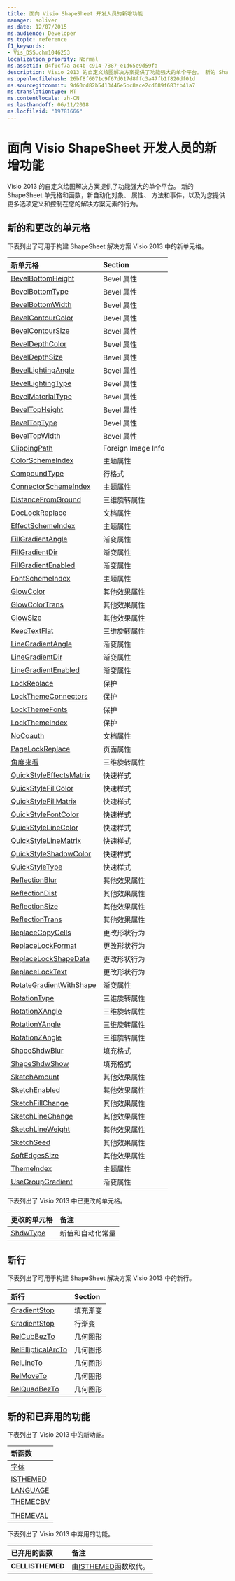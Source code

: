 ```yaml
---
title: 面向 Visio ShapeSheet 开发人员的新增功能
manager: soliver
ms.date: 12/07/2015
ms.audience: Developer
ms.topic: reference
f1_keywords:
- Vis_DSS.chm1046253
localization_priority: Normal
ms.assetid: d4f0cf7a-ac4b-c914-7887-e1d65e9d59fa
description: Visio 2013 的自定义绘图解决方案提供了功能强大的单个平台。 新的 ShapeSheet 单元格和函数，新自动化对象、 属性、 方法和事件，以及为您提供更多选项定义和控制在您的解决方案元素的行为。
ms.openlocfilehash: 26bf8f6071c9f67d017d8ffc3a47fb1f820df01d
ms.sourcegitcommit: 9d60cd82b5413446e5bc8ace2cd689f683fb41a7
ms.translationtype: MT
ms.contentlocale: zh-CN
ms.lasthandoff: 06/11/2018
ms.locfileid: "19781666"
---
```

# <a name="whats-new-for-visio-shapesheet-developers"></a>面向 Visio ShapeSheet 开发人员的新增功能

Visio 2013 的自定义绘图解决方案提供了功能强大的单个平台。 新的 ShapeSheet 单元格和函数，新自动化对象、 属性、 方法和事件，以及为您提供更多选项定义和控制在您的解决方案元素的行为。
  
## <a name="new-and-changed-cells"></a>新的和更改的单元格
<a name="vis15_WhatsNew_Cells"> </a>

下表列出了可用于构建 ShapeSheet 解决方案 Visio 2013 中的新单元格。
  
|**新单元格**|**Section**|
|:-----|:-----|
|[BevelBottomHeight](bevelbottomheight-cell-bevel-properties-section.md) <br/> |Bevel 属性  <br/> |
|[BevelBottomType](bevelbottomtype-cell-bevel-properties-section.md) <br/> |Bevel 属性  <br/> |
|[BevelBottomWidth](bevelbottomwidth-cell-bevel-properties-section.md) <br/> |Bevel 属性  <br/> |
|[BevelContourColor](bevelcontourcolor-cell-bevel-properties-section.md) <br/> |Bevel 属性  <br/> |
|[BevelContourSize](bevelcontoursize-cell-bevel-properties-section.md) <br/> |Bevel 属性  <br/> |
|[BevelDepthColor](beveldepthcolor-cell-bevel-properties-section.md) <br/> |Bevel 属性  <br/> |
|[BevelDepthSize](beveldepthsize-cell-bevel-properties-section.md) <br/> |Bevel 属性  <br/> |
|[BevelLightingAngle](bevellightingangle-cell-bevel-properties-section.md) <br/> |Bevel 属性  <br/> |
|[BevelLightingType](bevellightingtype-cell-bevel-properties-section.md) <br/> |Bevel 属性  <br/> |
|[BevelMaterialType](bevelmaterialtype-cell-bevel-properties-section.md) <br/> |Bevel 属性  <br/> |
|[BevelTopHeight](beveltopheight-cell-bevel-properties-section.md) <br/> |Bevel 属性  <br/> |
|[BevelTopType](beveltoptype-cell-bevel-properties-section.md) <br/> |Bevel 属性  <br/> |
|[BevelTopWidth](beveltopwidth-cell-bevel-properties-section.md) <br/> |Bevel 属性  <br/> |
|[ClippingPath](clippingpath-cell-foreign-image-info-section.md) <br/> |Foreign Image Info  <br/> |
|[ColorSchemeIndex](colorschemeindex-cell-theme-properties-section.md) <br/> |主题属性  <br/> |
|[CompoundType](compoundtype-cell-line-format-section.md) <br/> |行格式  <br/> |
|[ConnectorSchemeIndex](connectorschemeindex-cell-theme-properties-section.md) <br/> |主题属性  <br/> |
|[DistanceFromGround](distancefromground-cell-3-d-rotation-properties.md) <br/> |三维旋转属性  <br/> |
|[DocLockReplace](doclockreplace-cell-document-properties-section.md) <br/> |文档属性  <br/> |
|[EffectSchemeIndex](effectschemeindex-cell-theme-properties-section.md) <br/> |主题属性  <br/> |
|[FillGradientAngle](fillgradientangle-cell-gradient-properties-section.md) <br/> |渐变属性  <br/> |
|[FillGradientDir](fillgradientdir-cell-gradient-properties-section.md) <br/> |渐变属性  <br/> |
|[FillGradientEnabled](fillgradientenabled-cell-gradient-properties-section.md) <br/> |渐变属性  <br/> |
|[FontSchemeIndex](fontschemeindex-cell-theme-properties-section.md) <br/> |主题属性  <br/> |
|[GlowColor](glowcolor-cell-additional-effect-properties-section.md) <br/> |其他效果属性  <br/> |
|[GlowColorTrans](glowcolortrans-cell-additional-effect-properties-section.md) <br/> |其他效果属性  <br/> |
|[GlowSize](glowsize-cell-additional-effect-properties-section.md) <br/> |其他效果属性  <br/> |
|[KeepTextFlat](keeptextflat-cell-3-d-rotation-properties-section.md) <br/> |三维旋转属性  <br/> |
|[LineGradientAngle](linegradientangle-cell-gradient-properties-section.md) <br/> |渐变属性  <br/> |
|[LineGradientDir](linegradientdir-cell-gradient-properties-section.md) <br/> |渐变属性  <br/> |
|[LineGradientEnabled](linegradientenabled-cell-gradient-properties-section.md) <br/> |渐变属性  <br/> |
|[LockReplace](lockreplace-cell-protection-section.md) <br/> |保护  <br/> |
|[LockThemeConnectors](lockthemeconnectors-cell-protection-section.md) <br/> |保护  <br/> |
|[LockThemeFonts](lockthemefonts-cell-protection-section.md) <br/> |保护  <br/> |
|[LockThemeIndex](lockthemeindex-cell-protection-section.md) <br/> |保护  <br/> |
|[NoCoauth](nocoauth-cell-document-properties-section.md) <br/> |文档属性  <br/> |
|[PageLockReplace](pagelockreplace-cell-page-properties-section.md) <br/> |页面属性  <br/> |
|[角度来看](perspective-cell-3-d-rotation-properties-section.md) <br/> |三维旋转属性  <br/> |
|[QuickStyleEffectsMatrix](quickstyleeffectsmatrix-cell-quick-style-section.md) <br/> |快速样式  <br/> |
|[QuickStyleFillColor](quickstylefillcolor-cell-quick-style-section.md) <br/> |快速样式  <br/> |
|[QuickStyleFillMatrix](quickstylefillmatrix-cell-quick-style-section.md) <br/> |快速样式  <br/> |
|[QuickStyleFontColor](quickstylefontcolor-cell-quick-style-section.md) <br/> |快速样式  <br/> |
|[QuickStyleLineColor](quickstylelinecolor-cell-quick-style-section.md) <br/> |快速样式  <br/> |
|[QuickStyleLineMatrix](quickstylelinematrix-cell-quick-style-section.md) <br/> |快速样式  <br/> |
|[QuickStyleShadowColor](quickstyleshadowcolor-cell-quick-style-section.md) <br/> |快速样式  <br/> |
|[QuickStyleType](quickstyletype-cell-quick-style-section.md) <br/> |快速样式  <br/> |
|[ReflectionBlur](reflectionblur-cell-additional-effect-properties-section.md) <br/> |其他效果属性  <br/> |
|[ReflectionDist](reflectiondist-cell-additional-effect-properties-section.md) <br/> |其他效果属性  <br/> |
|[ReflectionSize](reflectionsize-cell-additional-effect-properties-section.md) <br/> |其他效果属性  <br/> |
|[ReflectionTrans](reflectiontrans-cell-additional-effect-properties-section.md) <br/> |其他效果属性  <br/> |
|[ReplaceCopyCells](replacecopycells-cell-change-shape-behavior-section.md) <br/> |更改形状行为  <br/> |
|[ReplaceLockFormat](replacelockformat-cell-change-shape-behavior-section.md) <br/> |更改形状行为  <br/> |
|[ReplaceLockShapeData](replacelockshapedata-cell-change-shape-behavior-section.md) <br/> |更改形状行为  <br/> |
|[ReplaceLockText](replacelocktext-cell-change-shape-behavior-section.md) <br/> |更改形状行为  <br/> |
|[RotateGradientWithShape](rotategradientwithshape-cell-gradient-properties-section.md) <br/> |渐变属性  <br/> |
|[RotationType](rotationtype-cell-3-d-rotation-properties-section.md) <br/> |三维旋转属性  <br/> |
|[RotationXAngle](rotationxangle-cell-3-d-rotation-properties-section.md) <br/> |三维旋转属性  <br/> |
|[RotationYAngle](rotationyangle-cell-3-d-rotation-properties-section.md) <br/> |三维旋转属性  <br/> |
|[RotationZAngle](rotationzangle-cell-3-d-rotation-properties-section.md) <br/> |三维旋转属性  <br/> |
|[ShapeShdwBlur](shapeshdwblur-cell-fill-format-section.md) <br/> |填充格式  <br/> |
|[ShapeShdwShow](shapeshdwshow-cell-fill-format-section.md) <br/> |填充格式  <br/> |
|[SketchAmount](sketchamount-cell-additional-effect-properties-section.md) <br/> |其他效果属性  <br/> |
|[SketchEnabled](sketchenabled-cell-additional-effect-properties-section.md) <br/> |其他效果属性  <br/> |
|[SketchFillChange](sketchfillchange-cell-additional-effect-properties-section.md) <br/> |其他效果属性  <br/> |
|[SketchLineChange](sketchlinechange-cell-additional-effect-properties-section.md) <br/> |其他效果属性  <br/> |
|[SketchLineWeight](sketchlineweight-cell-additional-effect-properties-section.md) <br/> |其他效果属性  <br/> |
|[SketchSeed](sketchseed-cell-additional-effect-properties-section.md) <br/> |其他效果属性  <br/> |
|[SoftEdgesSize](softedgessize-cell-additional-effect-properties-section.md) <br/> |其他效果属性  <br/> |
|[ThemeIndex](themeindex-cell-theme-properties-section.md) <br/> |主题属性  <br/> |
|[UseGroupGradient](usegroupgradient-cell-gradient-properties-section.md) <br/> |渐变属性  <br/> |
   
下表列出了 Visio 2013 中已更改的单元格。
  
|**更改的单元格**|**备注**|
|:-----|:-----|
|[ShdwType](shdwtype-cell-page-properties-section.md) <br/> |新值和自动化常量  <br/> |
   
## <a name="new-rows"></a>新行
<a name="vis15_WhatsNew_Rows"> </a>

下表列出了可用于构建 ShapeSheet 解决方案 Visio 2013 中的新行。
  
|**新行**|**Section**|
|:-----|:-----|
|[GradientStop](gradient-stop-row-fill-gradient-section.md) <br/> |填充渐变  <br/> |
|[GradientStop](gradient-stop-row-line-gradient-section.md) <br/> |行渐变  <br/> |
|[RelCubBezTo](relcubbezto-row-geometry-section.md) <br/> |几何图形  <br/> |
|[RelEllipticalArcTo](relellipticalarcto-row-geometry-section.md) <br/> |几何图形  <br/> |
|[RelLineTo](rellineto-row-geometry-section.md) <br/> |几何图形  <br/> |
|[RelMoveTo](relmoveto-row-geometry-section.md) <br/> |几何图形  <br/> |
|[RelQuadBezTo](relquadbezto-row-geometry-section.md) <br/> |几何图形  <br/> |
   
## <a name="new-and-deprecated-functions"></a>新的和已弃用的功能
<a name="vis15_WhatsNew_Functions"> </a>

下表列出了 Visio 2013 中的新功能。
  
|**新函数**|
|:-----|
|[字体](font-function.md) <br/> |
|[ISTHEMED](isthemed-function.md) <br/> |
|[LANGUAGE](language-function.md) <br/> |
|[THEMECBV](themecbv-function.md) <br/> |
||
|[THEMEVAL](themeval-function.md) <br/> |
   
下表列出了 Visio 2013 中弃用的功能。
  
|**已弃用的函数**|**备注**|
|:-----|:-----|
|**CELLISTHEMED** <br/> |由[ISTHEMED](isthemed-function.md)函数取代。  <br/> |
   

